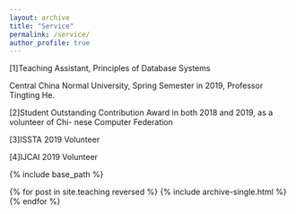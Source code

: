 ```yaml
---
layout: archive
title: "Service"
permalink: /service/
author_profile: true
---
```


[1]Teaching Assistant, Principles of Database Systems

Central China Normal University, Spring Semester in 2019, Professor Tingting He.

[2]Student Outstanding Contribution Award in both 2018 and 2019, as a volunteer of Chi- nese Computer Federation

[3]ISSTA 2019 Volunteer

[4]IJCAI 2019 Volunteer


{% include base_path %}

{% for post in site.teaching reversed %}
  {% include archive-single.html %}
{% endfor %}
